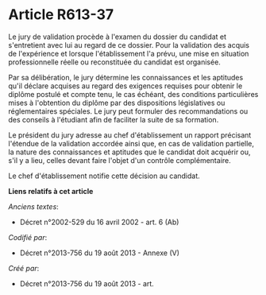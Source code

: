 # Article R613-37

Le jury de validation procède à l'examen du dossier du candidat et s'entretient avec lui au regard de ce dossier. Pour la
validation des acquis de l'expérience et lorsque l'établissement l'a prévu, une mise en situation professionnelle réelle ou
reconstituée du candidat est organisée.

Par sa délibération, le jury détermine les connaissances et les aptitudes qu'il déclare acquises au regard des exigences
requises pour obtenir le diplôme postulé et compte tenu, le cas échéant, des conditions particulières mises à l'obtention du
diplôme par des dispositions législatives ou réglementaires spéciales. Le jury peut formuler des recommandations ou des
conseils à l'étudiant afin de faciliter la suite de sa formation.

Le président du jury adresse au chef d'établissement un rapport précisant l'étendue de la validation accordée ainsi que, en
cas de validation partielle, la nature des connaissances et aptitudes que le candidat doit acquérir ou, s'il y a lieu, celles
devant faire l'objet d'un contrôle complémentaire.

Le chef d'établissement notifie cette décision au candidat.

**Liens relatifs à cet article**

_Anciens textes_:

  - Décret n°2002-529 du 16 avril 2002 - art. 6 (Ab)

_Codifié par_:

  - Décret n°2013-756 du 19 août 2013 -  Annexe (V)

_Créé par_:

  - Décret n°2013-756 du 19 août 2013 - art.
